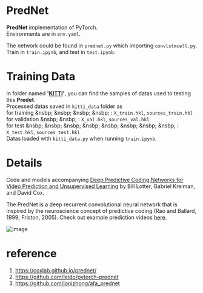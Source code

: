# PredNet

**PredNet** implementation of PyTorch.  
Environments are in `env.yaml`.  

The network could be found in `prednet.py` which importing `convlstmcell.py`.  
Train in `train.ipynb`, and test in `test.ipynb`.  

# Training Data
In folder named **'[KITTI](http://www.cvlibs.net/datasets/kitti/)'**, you can find the samples of datas used to testing this **Predet**.  
Processed datas saved in `kitti_data` folder as  
for training &nsbp; &nsbp; &nsbp; &nsbp; : `X_train.hkl`, `sources_train.hkl`  
for validation &nsbp; &nsbp; : `X_val.hkl`, `sources_val.hkl`  
for test &nsbp; &nsbp; &nsbp; &nsbp; &nsbp; &nsbp; &nsbp; &nsbp; : `X_test.hkl`, `sources_test.hkl`  
Datas loaded with `kitti_data.py` when running `train.ipynb`.  

# Details

Code and models accompanying [Deep Predictive Coding Networks for Video Prediction and Unsupervised Learning](https://arxiv.org/abs/1605.08104) by Bill Lotter, Gabriel Kreiman, and David Cox.  

The PredNet is a deep recurrent convolutional neural network that is inspired by the neuroscience concept of predictive coding (Rao and Ballard, 1999; Friston, 2005). Check out example prediction videos [here](https://coxlab.github.io/prednet/).  

![image](https://user-images.githubusercontent.com/83002480/125235880-212c2f80-e31e-11eb-9955-e16c6c794c8c.png)

# reference
1. https://coxlab.github.io/prednet/
2. https://github.com/leido/pytorch-prednet
3. https://github.com/jonizhong/afa_prednet

